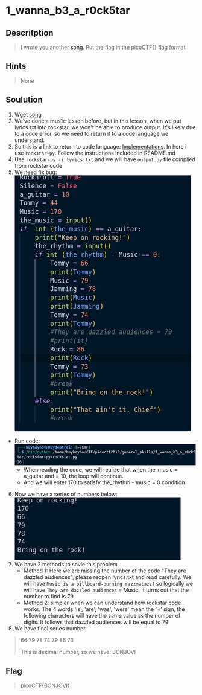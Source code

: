 # 1_wanna_b3_a_r0ck5tar

## Descritption
> I wrote you another [song](https://jupiter.challenges.picoctf.org/static/b99c57e4274172bf3c93534b6d59632d/lyrics.txt). Put the flag in the picoCTF{} flag format

## Hints
> None

## Soulution
1. Wget [song](https://jupiter.challenges.picoctf.org/static/b99c57e4274172bf3c93534b6d59632d/lyrics.txt)
2. We've done a mus1c lesson before, but in this lesson, when we put lyrics.txt into rockstar, we won't be able to produce output. It's likely due to a code error, so we need to return it to a code language we understand.
3. So this is a link to return to code language: [Implementations](https://web.archive.org/web/20190522030819/https://codewithrockstar.com/code). In here i use `rockstar-py`. Follow the instructions included in README.md
4. Use `rockstar-py -i lyrics.txt` and we will have `output.py` file complied from rockstar code
5. We need fix bug:
![alt text](image-3.png)
- Run code:
![Screenshot](image-1.png)
  - When reading the code, we will realize that when the_music = a_guitar and = 10, the loop will continue.
  - And we will enter 170 to satisfy the_rhythm - music = 0 condition
6. Now we have a series of numbers below:
![Screenshot](image-2.png)
7. We have 2 methods to sovle this problem
   - Method 1: Here we are missing the number of the code "They are dazzled audiences", please reopen lyrics.txt and read carefully. We will have `Music is a billboard-burning razzmatazz!` so logically we will have `They are dazzled audiences` = Music. It turns out that the number to find is 79
   - Method 2: simpler when we can understand how rockstar code works. The 4 words 'is', 'are', 'was', 'were' mean the '=' sign, the following characters will have the same value as the number of digits. It follows that dazzled audiences will be equal to 79
8. We have final series number
> 66 79 78 74 79 86 73
>
> This is decimal number, so we have: BONJOVI

## Flag
> picoCTF{BONJOVI}

